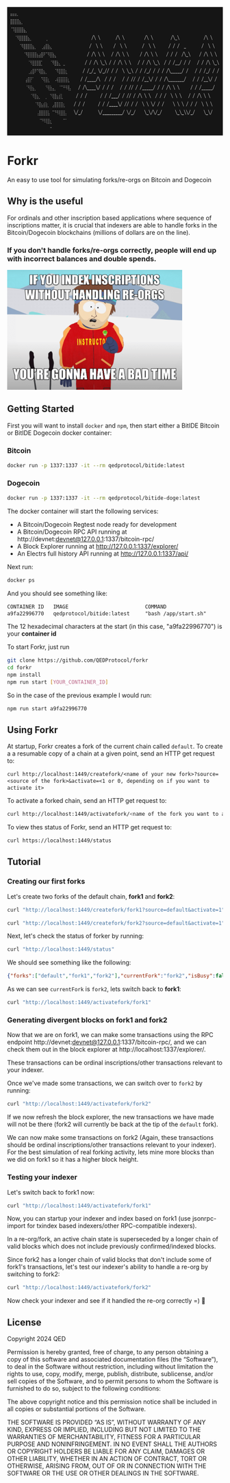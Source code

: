 <img src= "./static/forkr-logo.png" height="300" alt="Forkr"/>


# Forkr
An easy to use tool for simulating forks/re-orgs on Bitcoin and Dogecoin


## Why is the useful
For ordinals and other inscription based applications where sequence of inscriptions matter, it is crucial that indexers are able to handle forks in the Bitcoin/Dogecoin blockchains (millions of dollars are on the line).

### If you don't handle forks/re-orgs correctly, people will end up with incorrect balances and double spends.

<img src= "./static/bad-time.png" height="280" alt="if you don't handle forks/re-orgs correctly, your gonna have a bad time" />


## Getting Started
First you will want to install `docker` and `npm`, then start either a BitIDE Bitcoin or BitIDE Dogecoin docker container:

### Bitcoin
```bash
docker run -p 1337:1337 -it --rm qedprotocol/bitide:latest
```

### Dogecoin
```bash
docker run -p 1337:1337 -it --rm qedprotocol/bitide-doge:latest
```

The docker container will start the following services:
- A Bitcoin/Dogecoin Regtest node ready for development
- A Bitcoin/Dogecoin RPC API running at http://devnet:devnet@127.0.0.1:1337/bitcoin-rpc/
- A Block Explorer running at http://127.0.0.1:1337/explorer/
- An Electrs full history API running at http://127.0.0.1:1337/api/

Next run:
```bash
docker ps
```

And you should see something like:
```
CONTAINER ID   IMAGE                         COMMAND                  
a9fa22996770   qedprotocol/bitide:latest     "bash /app/start.sh"
```
The 12 hexadecimal characters at the start (in this case, "a9fa22996770") is your **container id**


To start Forkr, just run
```bash
git clone https://github.com/QEDProtocol/forkr
cd forkr
npm install
npm run start [YOUR_CONTAINER_ID]
```

So in the case of the previous example I would run:
```bash
npm run start a9fa22996770
```


## Using Forkr

At startup, Forkr creates a fork of the current chain called `default`.
To create a a resumable copy of a chain at a given point, send an HTTP get request to:
```text
curl http://localhost:1449/createfork/<name of your new fork>?source=<source of the fork>&activate=<1 or 0, depending on if you want to activate it>
````

To activate a forked chain, send an HTTP get request to:
```bash
curl http://localhost:1449/activatefork/<name of the fork you want to activate>
```

To view thes status of Forkr, send an HTTP get request to:
```bash
curl https://localhost:1449/status
```

## Tutorial

### Creating our first forks
Let's create two forks of the default chain, **fork1** and **fork2**:
```bash
curl "http://localhost:1449/createfork/fork1?source=default&activate=1"
```
```bash
curl "http://localhost:1449/createfork/fork2?source=default&activate=1"
```

Next, let's check the status of forker by running:
```bash
curl "http://localhost:1449/status"
```
We should see something like the following:
```json
{"forks":["default","fork1","fork2"],"currentFork":"fork2","isBusy":false,"rpcIsDisabled":false,"rpcIsRunning":true}
```
As we can see ```currentFork``` is ```fork2```, lets switch back to **fork1**:
```bash
curl "http://localhost:1449/activatefork/fork1"
```

### Generating divergent blocks on fork1 and fork2
Now that we are on fork1, we can make some transactions using the RPC endpoint http://devnet:devnet@127.0.0.1:1337/bitcoin-rpc/, and we can check them out in the block explorer at http://localhost:1337/explorer/.

These transactions can be ordinal inscriptions/other transactions relevant to your indexer.


Once we've made some transactions, we can switch over to `fork2` by running:
```bash
curl "http://localhost:1449/activatefork/fork2"
```

If we now refresh the block explorer, the new transactions we have made will not be there (fork2 will currently be back at the tip of the `default` fork).

We can now make some transactions on fork2 (Again, these transactions should be ordinal inscriptions/other transactions relevant to your indexer). 
For the best simulation of real forking activity, lets mine more blocks than we did on fork1 so it has a higher block height.



### Testing your indexer
Let's switch back to fork1 now:
```bash
curl "http://localhost:1449/activatefork/fork1"
```

Now, you can startup your indexer and index based on fork1 (use jsonrpc-import for txindex based indexers/other RPC-compatible indexers).


In a re-org/fork, an active chain state is superseceded by a longer chain of valid blocks which does not include previously confirmed/indexed blocks.

Since fork2 has a longer chain of valid blocks that don't include some of fork1's transactions, let's test our indexer's ability to handle a re-org by switching to fork2:
```bash
curl "http://localhost:1449/activatefork/fork2"
```

Now check your indexer and see if it handled the re-org correctly =) 🎉


## License
Copyright 2024 QED

Permission is hereby granted, free of charge, to any person obtaining a copy of this software and associated documentation files (the “Software”), to deal in the Software without restriction, including without limitation the rights to use, copy, modify, merge, publish, distribute, sublicense, and/or sell copies of the Software, and to permit persons to whom the Software is furnished to do so, subject to the following conditions:

The above copyright notice and this permission notice shall be included in all copies or substantial portions of the Software.

THE SOFTWARE IS PROVIDED “AS IS”, WITHOUT WARRANTY OF ANY KIND, EXPRESS OR IMPLIED, INCLUDING BUT NOT LIMITED TO THE WARRANTIES OF MERCHANTABILITY, FITNESS FOR A PARTICULAR PURPOSE AND NONINFRINGEMENT. IN NO EVENT SHALL THE AUTHORS OR COPYRIGHT HOLDERS BE LIABLE FOR ANY CLAIM, DAMAGES OR OTHER LIABILITY, WHETHER IN AN ACTION OF CONTRACT, TORT OR OTHERWISE, ARISING FROM, OUT OF OR IN CONNECTION WITH THE SOFTWARE OR THE USE OR OTHER DEALINGS IN THE SOFTWARE.
